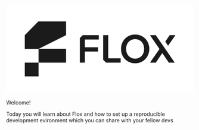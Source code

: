 ![logo](image.png)

Welcome!

Today you will learn about Flox and how to set up a reproducible development evironment which you can share with your fellow devs
